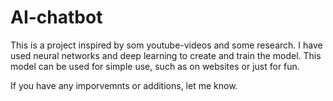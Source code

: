 # AI-chatbot
This is a project inspired by som youtube-videos and some research. I have used neural networks and deep learning to create and train the model. This model can be used for simple use, such as on websites or just for fun. 

If you have any imporvemnts or additions, let me know. 
